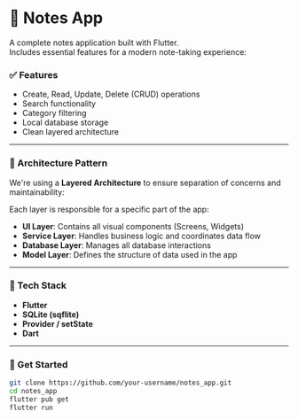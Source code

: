 # 📝 Notes App

A complete notes application built with Flutter.  
Includes essential features for a modern note-taking experience:

### ✅ Features
- Create, Read, Update, Delete (CRUD) operations  
- Search functionality  
- Category filtering  
- Local database storage  
- Clean layered architecture  

---

### 🧱 Architecture Pattern

We're using a **Layered Architecture** to ensure separation of concerns and maintainability:


Each layer is responsible for a specific part of the app:
- **UI Layer**: Contains all visual components (Screens, Widgets)
- **Service Layer**: Handles business logic and coordinates data flow
- **Database Layer**: Manages all database interactions
- **Model Layer**: Defines the structure of data used in the app

---

### 📂 Tech Stack
- **Flutter**
- **SQLite (sqflite)**
- **Provider / setState**
- **Dart**

---

### 🚀 Get Started

```bash
git clone https://github.com/your-username/notes_app.git
cd notes_app
flutter pub get
flutter run
